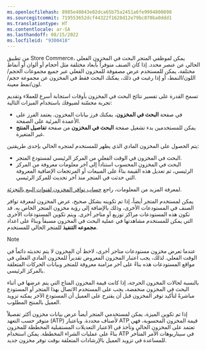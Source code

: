 ```yaml
---
ms.openlocfilehash: 8985e48043e02dca65b75a2451a6fe9994800898
ms.sourcegitcommit: 719553652dcf44322f1628d12e79bc870ba0ddd1
ms.translationtype: HT
ms.contentlocale: ar-SA
ms.lasthandoff: 08/15/2022
ms.locfileid: "9300418"
---
```

من تطبيق Store Commerce، يمكن لموظفي المتجر البحث في المخزون الفعلي الحالي عن عنصر محدد. إذا كان الصنف متوفراً بأبعاد مختلفة مثل أحجام أو ألوان أو أنماط مختلفة، يمكن للمستخدم عرض مصفوفة للمخزون الفعلي عبر جميع مجموعات الحجم/اللون/النمط، أو إذا رغبت في ذلك، يمكنك البحث فقط في المخزون عن مجموعة حجم/لون/نمط معينة. 

تسمح القدرة على تفسير نتائج البحث في المخزون بأوقات استجابة أسرع للعملاء وتقديم تجربة محسّنة لضيوفك باستخدام الميزات التالية:

- في صفحة **البحث في المخزون**، يمكنك فرز بيانات المخزون. يعتمد الفرز على الأعمدة المرئية على الصفحة.
- يمكن للمستخدمين بدء تشغيل صفحة **البحث في المخزون** من صفحة **تفاصيل المنتج** غير المتغيرة. 


يتم الحصول على المخزون المادي الذي يظهر للمستخدم لمتجره الحالي بإحدى طريقتين:

- البحث في المخزون في الوقت الفعلي من المركز الرئيسي لمستودع المتجر.
- البحث في المخزون المحسوب استناداً إلى آخر معلومات معروفة من المركز الرئيسي، ثم تعديل هذه القيمة بناءً على المبيعات أو المرتجعات الإضافية المعروفة التي حدثت في المتجر منذ آخر تحديث للمركز الرئيسي.

لمعرفة المزيد من المعلومات، راجع [حساب توافر المخزون لقنوات البيع بالتجزئة]( /dynamics365/commerce/calculated-inventory-retail-channels/?azure-portal=true).

يمكن لمستخدم المتجر أيضاً، إذا تم تكوينه بشكل صحيح، عرض المخزون لمعرفة توافر الصنف في المستودعات الأخرى، وذلك بالإضافة إلى رؤية مخزون المتجر الخاص به. قد تكون هذه المستودعات مراكز توزيع أو متاجر أخرى. ويتم تكوين المستودعات الأخرى التي يمكن للمستخدم مشاهدتها في عملية البحث في المخزون مسبقاً وبناءً على اعداد **مجموعه التنفيذ** للمتجر الحالي للمستخدم.  

> [!NOTE]
> عندما تعرض مخزون مستودعات متاجر أخرى، لاحظ أن المخزون لا يتم تحديثه دائماً في الوقت الفعلي. لذلك، يجب اعتبار المخزون المعروض تقديراً للمخزون المادي الفعلي في مواقع المستودعات هذه بناءً على آخر مزامنة معروفة للمتجر وبيانات الحركات المتعلقة بالمركز الرئيسي. 
> 
> بالنسبة لحالات المخزون الحرجة، إذا كانت قيمة المخزون المتاح التي يتم عرضها في أثناء البحث في المخزون منخفضة، يجب على المستخدم الاتصال بهذا المتجر أو المستودع مباشرةً لتأكيد توفر المخزون قبل أن يقترح على العميل أن المستودع الآخر يمكنه تزويد العميل بالمنتج المطلوب.

إذا تم تكوين الميزة، يمكن لمستخدمي المتجر أيضاً عرض بيانات مخزون أكثر تفصيلاً متوفر حسب التعهد (ATP) لأصناف محددة. وباعتبار ATP قيمة المخزون المحسوبة، فهي تعتمد على المخزون الحالي وتأخذ في الاعتبار التعديلات المستقبلية المخططة للمخزون بناءً على عمليات الشراء المخططة. يمكن استخدام ATP في سيناريوهات الأمر المتأخر للمساعدة في تزويد العميل بالإرشادات المتعلقة بوقت توفر مخزون جديد. 

